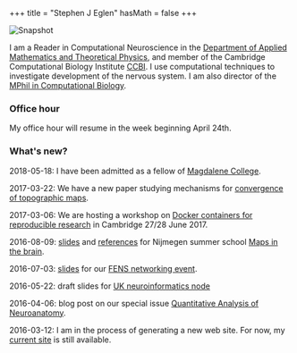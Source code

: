 +++
title = "Stephen J Eglen"
hasMath = false 
+++

![Snapshot](/img/snapshot2015-fg-30.png#floatright)

I am a Reader in Computational Neuroscience in the
[Department of Applied Mathematics and Theoretical Physics](http://damtp.cam.ac.uk),
and member of the Cambridge Computational Biology Institute
[CCBI](http://www.ccbi.cam.ac.uk). I use computational techniques to
investigate development of the nervous system.  I am also director of
the
[MPhil in Computational Biology](https://www.maths.cam.ac.uk/postgrad/mphil/compbio).

 
### Office hour

<!-- I normally have an office hour during term time.  In Lent term 2017 -->
<!-- it is Thursday 12:30-13:30 (starts 19 Jan). -->
My office hour will resume in the week beginning April 24th.

### What's new?

2018-05-18: I have been admitted as a fellow of
[Magdalene College](http://www.magd.cam.ac.uk).

2017-03-22: We have a new paper studying mechanisms for [convergence of
topographic maps](http://dx.doi.org/10.7554/eLife.20470).

2017-03-06: We are hosting a workshop on
[Docker containers for reproducible research](https://www.software.ac.uk/c4rr)
in Cambridge 27/28 June 2017.

2016-08-09: [slides](http://bit.ly/eglen-nijmegen) and
[references](http://bit.ly/eglen-n-refs) for Nijmegen summer school
[Maps in the brain](http://www.ru.nl/radboudsummerschool/courses/brain-behaviour/vm-more-courses/maps-the-brain/).

2016-07-03: [slides](http://bit.ly/fens-eglen) for our [FENS networking event](https://www.incf.org/news/incf-social-at-fens).

2016-05-22: draft slides for
[UK neuroinformatics node](http://sje30.github.io/talks/2016/uknode.html)

2016-04-06: blog post on our special issue
[Quantitative Analysis of Neuroanatomy](/post/qan).

2016-03-12: I am in the process of generating a new web site.  For
now, my [current site](http://www.damtp.cam.ac.uk/user/sje30/index2006.html) is
still available.
